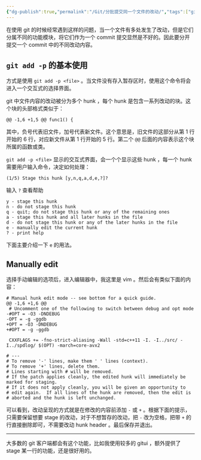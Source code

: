```yaml
---
{"dg-publish":true,"permalink":"/Git/分批提交同一个文件的改动/","tags":["git"]}
---
```



在使用 git 的时候经常遇到这样的问题，当一个文件有多处发生了改动，但是它们分属不同的功能模块，将它们作为一个 commit 提交显然是不好的。因此要分开提交一个 commit 中的不同改动内容。

## `git add -p` 的基本使用

方式是使用 `git add -p <file>` 。当文件没有存入暂存区时，使用这个命令将会进入一个交互式的选择界面。

git 中文件内容的改动被分为多个 hunk ，每个 hunk 是包含一系列改动的块。这个块的头部格式类似于：

```
@@ -1,6 +1,5 @@ func1() {
```

其中，负号代表旧文件，加号代表新文件。这个意思是，旧文件的这部分从第 1 行开始的 6 行，对应新文件从第 1 行开始的 5 行。第二个 `@@` 后面的内容表示这个块所属的函数或类。

`git add -p <file>` 显示的交互式界面，会一个个显示这些 hunk ，每一个 hunk 需要用户输入命令，决定如何处理：

```
(1/5) Stage this hunk [y,n,q,a,d,e,?]?
```

输入 `?` 查看帮助

```
y - stage this hunk
n - do not stage this hunk
q - quit; do not stage this hunk or any of the remaining ones
a - stage this hunk and all later hunks in the file
d - do not stage this hunk or any of the later hunks in the file
e - manually edit the current hunk
? - print help
```

下面主要介绍一下 `e` 的用法。

## Manually edit

选择手动编辑的选项后，进入编辑器中，我这里是 vim 。然后会有类似下面的内容：

```
# Manual hunk edit mode -- see bottom for a quick guide.
@@ -1,6 +1,6 @@
 # Uncomment one of the following to switch between debug and opt mode
-#OPT = -O3 -DNDEBUG
-OPT = -g -ggdb
+OPT = -O3 -DNDEBUG
+#OPT = -g -ggdb
 
 CXXFLAGS += -fno-strict-aliasing -Wall -std=c++11 -I. -I../src/ -I../spdlog/ $(OPT) -march=core-avx2
 
# ---
# To remove '-' lines, make them ' ' lines (context).
# To remove '+' lines, delete them.
# Lines starting with # will be removed.
# If the patch applies cleanly, the edited hunk will immediately be marked for staging.
# If it does not apply cleanly, you will be given an opportunity to
# edit again.  If all lines of the hunk are removed, then the edit is
# aborted and the hunk is left unchanged.
```

可以看到，改动呈现的方式就是在修改的内容前添加 `-` 或 `+` 。根据下面的提示，只需要保留想要 stage 的改动，对于不想暂存的改动，把 `-` 改为空格，把带 `+` 的行直接删除即可，不需要改动 hunk header 。最后保存并退出。

---

大多数的 git 客户端都会有这个功能，比如我使用较多的 gitui ，额外提供了 stage 某一行的功能，还是很好用的。